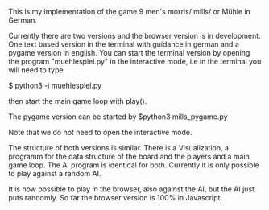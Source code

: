 This is my implementation of the game 9 men's morris/ mills/ or Mühle in German.


Currently there are two versions and the browser version is in development. One text based version in the terminal with guidance in german and a pygame version in english.
You can start the terminal version by opening the program "muehlespiel.py" in the interactive mode, i.e in the terminal you will need to type

$ python3 -i muehlespiel.py

then start the main game loop with play().

The pygame version can be started by 
$python3 mills_pygame.py

Note that we do not need to open the interactive mode.

The structure of both versions is similar. There is a Visualization, a programm for the data structure of the board and the players and a main game loop. The AI program is identical for both. Currently it is only possible to play against a random AI.

It is now possible to play in the browser, also against the AI, but the AI just puts randomly. So far the browser version is 100% in Javascript.

